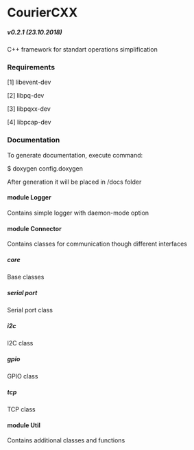 # CourierCXX
##### v0.2.1 (23.10.2018)
C++ framework for standart operations simplification

### Requirements
[1] libevent-dev

[2] libpq-dev

[3] libpqxx-dev

[4] libpcap-dev

### Documentation
To generate documentation, execute command:

$ doxygen config.doxygen

After generation it will be placed in /docs folder

#### module Logger
Contains simple logger with daemon-mode option

#### module Connector
Contains classes for communication though different interfaces

##### core
Base classes

##### serial port
Serial port class

##### i2c
I2C class

##### gpio
GPIO class

##### tcp
TCP class

#### module Util
Contains additional classes and functions
 